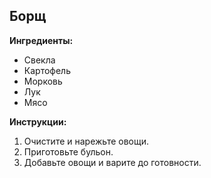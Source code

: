 ## Борщ
**Ингредиенты:**
- Свекла
- Картофель
- Морковь
- Лук
- Мясо

**Инструкции:**
1. Очистите и нарежьте овощи.
2. Приготовьте бульон.
3. Добавьте овощи и варите до готовности.
 
